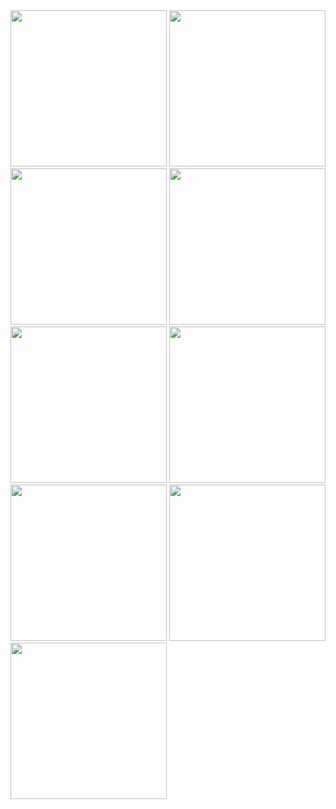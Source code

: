 <img src= "https://github.com/Vaibhav-Bhalala/chat_app_0.2/assets/122871366/1451c74d-8c81-4058-b7c2-d20d366afb2c" width="250px">
<img src= "https://github.com/Vaibhav-Bhalala/chat_app_0.2/assets/122871366/30b6e118-c6a0-4edd-8d9e-fb5f69fc6ffb" width="250px">
<img src= "https://github.com/Vaibhav-Bhalala/chat_app_0.2/assets/122871366/d4fef5f1-cd9e-4c85-8fc3-6fe435dd988b" width="250px">
<img src= "https://github.com/Vaibhav-Bhalala/chat_app_0.2/assets/122871366/253c290b-6508-4104-8af6-ef31eee0fabd" width="250px">
<img src= "https://github.com/Vaibhav-Bhalala/chat_app_0.2/assets/122871366/ada27a87-67a6-478e-b744-57de518eda64" width="250px">
<img src= "https://github.com/Vaibhav-Bhalala/chat_app_0.2/assets/122871366/3653a4a9-fb78-4c73-a043-817d7b073fc4" width="250px">
<img src= "https://github.com/Vaibhav-Bhalala/chat_app_0.2/assets/122871366/96a680a8-acb7-44f5-b75c-f2b83a01fc39" width="250px">
<img src="https://github.com/Vaibhav-Bhalala/chat_app_0.2/assets/122871366/a0101cc5-5474-49cc-bde8-9c0e4b3ea7fa" width="250px">
<img src="https://github.com/Vaibhav-Bhalala/chat_app_0.2/assets/122871366/8781eb13-e023-41f7-b50d-d1f87f89b9e0" width="250px">

